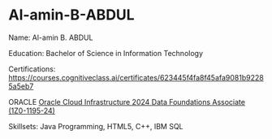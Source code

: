 # Al-amin-B-ABDUL

Name: Al-amin B. ABDUL

Education: Bachelor of Science in Information Technology

Certifications: https://courses.cognitiveclass.ai/certificates/623445f4fa8f45afa9081b92285a5eb7

ORACLE
[Oracle Cloud Infrastructure 2024 Data Foundations Associate (1Z0-1195-24)](https://catalog-education.oracle.com/ords/certview/sharebadge?id=ED5C5D97A7F009264AA1B7A1161E502595480A400E3ACFC21F7C0BDBC29178BE)

Skillsets: Java Programming, HTML5, C++, IBM SQL
